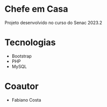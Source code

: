 # Chefe em Casa

Projeto desenvolvido no curso do Senac 2023.2

# Tecnologias
- Bootstrap
- PHP
- MySQL

# Coautor 

- Fabiano Costa